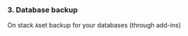 <!-- usedin: [ _legacy_docker/Tutorials/2015-08-20-migrate-the-stack.md, _maestro/Tutorials/2015-08-20-migrate-the-stack.md, _node/tutorials/2015-08-20-migrate-the-stack.md, _rails/Tutorials/2015-08-20-migrate-the-stack.md] -->


### 3. Database backup

On stack `A`set backup for your databases (through add-ins)

